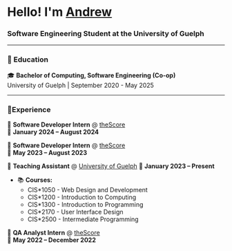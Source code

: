 <h1 align="left">Hello! I'm <a href="https://andrewchow.ca" target="blank">Andrew</a></h1>
<h3 align="left">Software Engineering Student at the University of Guelph</h3>

---

<h3 align="left">🏫 Education</h3>

🎓 **Bachelor of Computing, Software Engineering (Co-op)**  
University of Guelph | September 2020 - May 2025

---

<h3 align="left">💼Experience</h3>

🔹 **Software Developer Intern** @ [theScore](https://www.scoremediaandgaming.com/)  
📅 **January 2024 – August 2024**  

🔹 **Software Developer Intern** @ [theScore](https://www.scoremediaandgaming.com/)  
📅 **May 2023 – August 2023** 

🔹 **Teaching Assistant** @ [University of Guelph](https://www.scoremediaandgaming.com/](https://www.uoguelph.ca/))  
📅 **January 2023 – Present**  
- 📚 **Courses:**  
  - CIS*1050 - Web Design and Development
  - CIS*1200 - Introduction to Computing
  - CIS*1300 - Introduction to Programming
  - CIS*2170 - User Interface Design
  - CIS*2500 - Intermediate Programming

🔹 **QA Analyst Intern** @ [theScore](https://www.scoremediaandgaming.com/)  
📅 **May 2022 – December 2022** 

